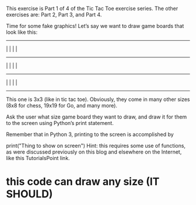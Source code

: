 This exercise is Part 1 of 4 of the Tic Tac Toe exercise series. The other exercises are: Part 2, Part 3, and Part 4.

Time for some fake graphics! Let’s say we want to draw game boards that look like this:

 --- --- --- 
|   |   |   | 
 --- --- ---  
|   |   |   | 
 --- --- ---  
|   |   |   | 
 --- --- --- 
This one is 3x3 (like in tic tac toe). Obviously, they come in many other sizes (8x8 for chess, 19x19 for Go, and many more).

Ask the user what size game board they want to draw, and draw it for them to the screen using Python’s print statement.

Remember that in Python 3, printing to the screen is accomplished by

  print("Thing to show on screen")
Hint: this requires some use of functions, as were discussed previously on this blog and elsewhere on the Internet, like this TutorialsPoint link.

# this code can draw any size (IT SHOULD)